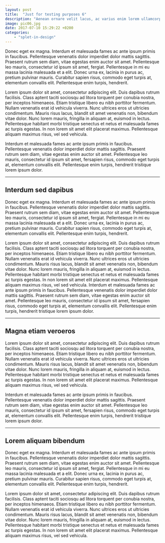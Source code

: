 ```yaml
---
layout: post
title:  "Just for testing purposes 6"
description: "Aenean ornare velit lacus, ac varius enim lorem ullamcorper dolore aliquam."
image: pic06.jpg
date: 2017-07-10 15:29:22 +0200
categories: 
    - "splet-in-design" 
---
```


<p>Donec eget ex magna. Interdum et malesuada fames ac ante ipsum primis in faucibus. Pellentesque venenatis dolor imperdiet
    dolor mattis sagittis. Praesent rutrum sem diam, vitae egestas enim auctor sit amet. Pellentesque leo mauris, consectetur
    id ipsum sit amet, fergiat. Pellentesque in mi eu massa lacinia malesuada et a elit. Donec urna ex, lacinia in purus
    ac, pretium pulvinar mauris. Curabitur sapien risus, commodo eget turpis at, elementum convallis elit. Pellentesque enim
    turpis, hendrerit.</p> <!--more-->
   
<p>Lorem ipsum dolor sit amet, consectetur adipiscing elit. Duis dapibus rutrum facilisis. Class aptent taciti sociosqu ad litora
    torquent per conubia nostra, per inceptos himenaeos. Etiam tristique libero eu nibh porttitor fermentum. Nullam venenatis
    erat id vehicula viverra. Nunc ultrices eros ut ultricies condimentum. Mauris risus lacus, blandit sit amet venenatis
    non, bibendum vitae dolor. Nunc lorem mauris, fringilla in aliquam at, euismod in lectus. Pellentesque habitant morbi
    tristique senectus et netus et malesuada fames ac turpis egestas. In non lorem sit amet elit placerat maximus. Pellentesque
    aliquam maximus risus, vel sed vehicula.</p>
<p>Interdum et malesuada fames ac ante ipsum primis in faucibus. Pellentesque venenatis dolor imperdiet dolor mattis sagittis.
    Praesent rutrum sem diam, vitae egestas enim auctor sit amet. Pellentesque leo mauris, consectetur id ipsum sit amet,
    fersapien risus, commodo eget turpis at, elementum convallis elit. Pellentesque enim turpis, hendrerit tristique lorem
    ipsum dolor.</p>

<hr class="major" />

<h2>Interdum sed dapibus</h2>
<p>Donec eget ex magna. Interdum et malesuada fames ac ante ipsum primis in faucibus. Pellentesque venenatis dolor imperdiet
    dolor mattis sagittis. Praesent rutrum sem diam, vitae egestas enim auctor sit amet. Pellentesque leo mauris, consectetur
    id ipsum sit amet, fergiat. Pellentesque in mi eu massa lacinia malesuada et a elit. Donec urna ex, lacinia in purus
    ac, pretium pulvinar mauris. Curabitur sapien risus, commodo eget turpis at, elementum convallis elit. Pellentesque enim
    turpis, hendrerit.</p>
<p>Lorem ipsum dolor sit amet, consectetur adipiscing elit. Duis dapibus rutrum facilisis. Class aptent taciti sociosqu ad litora
    torquent per conubia nostra, per inceptos himenaeos. Etiam tristique libero eu nibh porttitor fermentum. Nullam venenatis
    erat id vehicula viverra. Nunc ultrices eros ut ultricies condimentum. Mauris risus lacus, blandit sit amet venenatis
    non, bibendum vitae dolor. Nunc lorem mauris, fringilla in aliquam at, euismod in lectus. Pellentesque habitant morbi
    tristique senectus et netus et malesuada fames ac turpis egestas. In non lorem sit amet elit placerat maximus. Pellentesque
    aliquam maximus risus, vel sed vehicula. Interdum et malesuada fames ac ante ipsum primis in faucibus. Pellentesque venenatis
    dolor imperdiet dolor mattis sagittis. Praesent rutrum sem diam, vitae egestas enim auctor sit amet. Pellentesque leo
    mauris, consectetur id ipsum sit amet, fersapien risus, commodo eget turpis at, elementum convallis elit. Pellentesque
    enim turpis, hendrerit tristique lorem ipsum dolor.
</p>

<hr class="major" />

<h2>Magna etiam veroeros</h2>
<p>Lorem ipsum dolor sit amet, consectetur adipiscing elit. Duis dapibus rutrum facilisis. Class aptent taciti sociosqu ad litora
    torquent per conubia nostra, per inceptos himenaeos. Etiam tristique libero eu nibh porttitor fermentum. Nullam venenatis
    erat id vehicula viverra. Nunc ultrices eros ut ultricies condimentum. Mauris risus lacus, blandit sit amet venenatis
    non, bibendum vitae dolor. Nunc lorem mauris, fringilla in aliquam at, euismod in lectus. Pellentesque habitant morbi
    tristique senectus et netus et malesuada fames ac turpis egestas. In non lorem sit amet elit placerat maximus. Pellentesque
    aliquam maximus risus, vel sed vehicula.</p>
<p>Interdum et malesuada fames ac ante ipsum primis in faucibus. Pellentesque venenatis dolor imperdiet dolor mattis sagittis.
    Praesent rutrum sem diam, vitae egestas enim auctor sit amet. Pellentesque leo mauris, consectetur id ipsum sit amet,
    fersapien risus, commodo eget turpis at, elementum convallis elit. Pellentesque enim turpis, hendrerit tristique lorem
    ipsum dolor.</p>

<hr class="major" />

<h2>Lorem aliquam bibendum</h2>
<p>Donec eget ex magna. Interdum et malesuada fames ac ante ipsum primis in faucibus. Pellentesque venenatis dolor imperdiet
    dolor mattis sagittis. Praesent rutrum sem diam, vitae egestas enim auctor sit amet. Pellentesque leo mauris, consectetur
    id ipsum sit amet, fergiat. Pellentesque in mi eu massa lacinia malesuada et a elit. Donec urna ex, lacinia in purus
    ac, pretium pulvinar mauris. Curabitur sapien risus, commodo eget turpis at, elementum convallis elit. Pellentesque enim
    turpis, hendrerit.</p>
<p>Lorem ipsum dolor sit amet, consectetur adipiscing elit. Duis dapibus rutrum facilisis. Class aptent taciti sociosqu ad litora
    torquent per conubia nostra, per inceptos himenaeos. Etiam tristique libero eu nibh porttitor fermentum. Nullam venenatis
    erat id vehicula viverra. Nunc ultrices eros ut ultricies condimentum. Mauris risus lacus, blandit sit amet venenatis
    non, bibendum vitae dolor. Nunc lorem mauris, fringilla in aliquam at, euismod in lectus. Pellentesque habitant morbi
    tristique senectus et netus et malesuada fames ac turpis egestas. In non lorem sit amet elit placerat maximus. Pellentesque
    aliquam maximus risus, vel sed vehicula.</p>